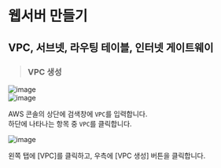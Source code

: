 # 웹서버 만들기

## VPC, 서브넷, 라우팅 테이블, 인터넷 게이트웨이

> <h3>VPC 생성</h3>

![image](https://user-images.githubusercontent.com/43658658/134436132-01c27ed2-959f-445a-bb47-fa4aa00e6c1e.png)   
![image](https://user-images.githubusercontent.com/43658658/134436316-08f20892-152b-4420-a3a5-f7b7489bf7ef.png)

AWS 콘솔의 상단에 검색창에 `VPC`를 입력합니다.   
하단에 나타나는 항목 중 `VPC`를 클릭합니다.

![image](https://user-images.githubusercontent.com/43658658/134436441-9a7650f2-8451-40e5-a2ec-2b0140e22d1f.png)

왼쪽 탭에 [VPC]를 클릭하고, 우측에 [VPC 생성] 버튼을 클릭합니다.
